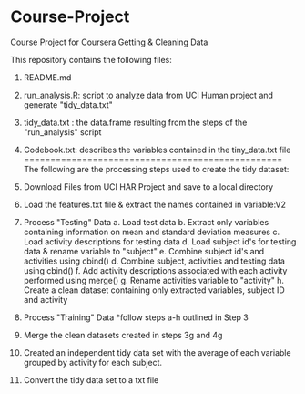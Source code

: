 # Course-Project
Course Project for Coursera Getting &amp; Cleaning Data

This repository contains the following files:

1. README.md
2. run_analysis.R: script to analyze data from UCI Human project and generate "tidy_data.txt"
3. tidy_data.txt : the data.frame resulting from the steps of the "run_analysis" script
4. Codebook.txt: describes the variables contained in the tiny_data.txt file
=================================================
The following are the processing steps used to create the tidy dataset:

1. Download Files from UCI HAR Project and save to a local directory
2. Load the features.txt file & extract the names contained in variable:V2
3. Process "Testing" Data
    a. Load test data
    b. Extract only variables containing information on mean and standard deviation measures
    c. Load activity descriptions for testing data
    d. Load subject id's for testing data & rename variable to "subject"
    e. Combine subject id's and activities using cbind()
    d. Combine subject, activities and testing data using cbind()
    f. Add activity descriptions associated with each activity performed using merge()
    g. Rename activities variable to "activity"
    h. Create a clean dataset containing only extracted variables, subject ID and activity 
4. Process "Training" Data
  *follow steps a-h outlined in Step 3
5. Merge the clean datasets created in steps 3g and 4g
6. Created an independent tidy data set with the average of each variable grouped by activity for each subject.
7. Convert the tidy data set to a txt file





